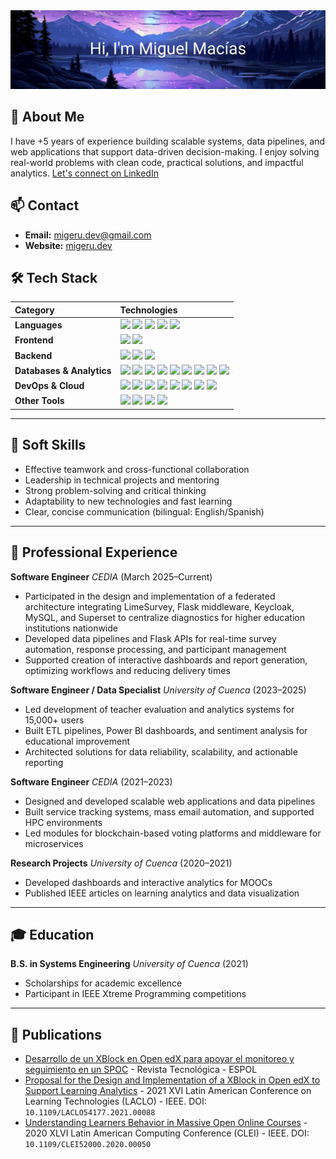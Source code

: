 <div align="center">
  <img src="./assets/banner.svg" alt="Hi, I'm Miguel Macías">
</div>

## 👋 About Me

I have +5 years of experience building scalable systems, data pipelines, and web applications that support data-driven decision-making. I enjoy solving real-world problems with clean code, practical solutions, and impactful analytics.
[Let's connect on LinkedIn](https://www.linkedin.com/in/migerudev)

## 📫 Contact

* **Email:** [migeru.dev@gmail.com](mailto:migeru.dev@gmail.com)
* **Website:** [migeru.dev](https://migeru.dev)

## 🛠️ Tech Stack

| Category | Technologies |
| :--- | :--- |
| **Languages** | <img src="https://img.shields.io/badge/Python-3776AB?style=for-the-badge&logo=python&logoColor=white"/> <img src="https://img.shields.io/badge/JavaScript-F7DF1E?style=for-the-badge&logo=javascript&logoColor=black"/> <img src="https://img.shields.io/badge/TypeScript-3178C6?style=for-the-badge&logo=typescript&logoColor=white"/> <img src="https://img.shields.io/badge/Go-00ADD8?style=for-the-badge&logo=go&logoColor=white"/> <img src="https://img.shields.io/badge/SQL-4479A1?style=for-the-badge&logo=postgresql&logoColor=white"/> |
| **Frontend** | <img src="https://img.shields.io/badge/Angular-DD0031?style=for-the-badge&logo=angular&logoColor=white"/> <img src="https://img.shields.io/badge/React-61DAFB?style=for-the-badge&logo=react&logoColor=black"/> |
| **Backend** | <img src="https://img.shields.io/badge/Spring_Boot-6DB33F?style=for-the-badge&logo=spring-boot&logoColor=white"/> <img src="https://img.shields.io/badge/FastAPI-009688?style=for-the-badge&logo=fastapi&logoColor=white"/> <img src="https://img.shields.io/badge/Flask-000000?style=for-the-badge&logo=flask&logoColor=white"/> |
| **Databases & Analytics** | <img src="https://img.shields.io/badge/Power_BI-F2C811?style=for-the-badge&logo=powerbi&logoColor=black"/> <img src="https://img.shields.io/badge/ETL-702C8C?style=for-the-badge&logoColor=white"/> <img src="https://img.shields.io/badge/Apache_Spark-E25A1C?style=for-the-badge&logo=apache-spark&logoColor=white"/> <img src="https://img.shields.io/badge/Data_Modeling-1E90FF?style=for-the-badge&logoColor=white"/> <img src="https://img.shields.io/badge/Data_Visualization-FF7F50?style=for-the-badge&logoColor=white"/> <img src="https://img.shields.io/badge/Machine_Learning-FFD700?style=for-the-badge&logoColor=black"/> <img src="https://img.shields.io/badge/Superset-4A90E2?style=for-the-badge&logo=apache-superset&logoColor=white"/> <img src="https://img.shields.io/badge/MongoDB-47A248?style=for-the-badge&logo=mongodb&logoColor=white"/> <img src="https://img.shields.io/badge/MySQL-4479A1?style=for-the-badge&logo=mysql&logoColor=white"/> |
| **DevOps & Cloud** | <img src="https://img.shields.io/badge/Docker-2496ED?style=for-the-badge&logo=docker&logoColor=white"/> <img src="https://img.shields.io/badge/Kubernetes-326CE5?style=for-the-badge&logo=kubernetes&logoColor=white"/> <img src="https://img.shields.io/badge/Git-F05032?style=for-the-badge&logo=git&logoColor=white"/> <img src="https://img.shields.io/badge/GitHub-181717?style=for-the-badge&logo=github&logoColor=white"/> <img src="https://img.shields.io/badge/GitLab-FC6D26?style=for-the-badge&logo=gitlab&logoColor=white"/> <img src="https://img.shields.io/badge/Bitbucket-0052CC?style=for-the-badge&logo=bitbucket&logoColor=white"/> <img src="https://img.shields.io/badge/Google_Cloud-4285F4?style=for-the-badge&logo=google-cloud&logoColor=white"/> <img src="https://img.shields.io/badge/Keycloak-2A9DF4?style=for-the-badge&logo=keycloak&logoColor=white"/> |
| **Other Tools** | <img src="https://img.shields.io/badge/REST_APIs-0277BD?style=for-the-badge&logoColor=white"/> <img src="https://img.shields.io/badge/Agile/SCRUM-009EDA?style=for-the-badge&logoColor=white"/> <img src="https://img.shields.io/badge/CI/CD-3C94D6?style=for-the-badge&logo=gitlabci&logoColor=white"/> <img src="https://img.shields.io/badge/HPC_Automation-BF0000?style=for-the-badge&logoColor=white"/> |

---

## 🤝 Soft Skills

* Effective teamwork and cross-functional collaboration
* Leadership in technical projects and mentoring
* Strong problem-solving and critical thinking
* Adaptability to new technologies and fast learning
* Clear, concise communication (bilingual: English/Spanish)

---

## 💼 Professional Experience

**Software Engineer**
*CEDIA* (March 2025–Current)

* Participated in the design and implementation of a federated architecture integrating LimeSurvey, Flask middleware, Keycloak, MySQL, and Superset to centralize diagnostics for higher education institutions nationwide
* Developed data pipelines and Flask APIs for real-time survey automation, response processing, and participant management
* Supported creation of interactive dashboards and report generation, optimizing workflows and reducing delivery times

**Software Engineer / Data Specialist**
*University of Cuenca* (2023–2025)

* Led development of teacher evaluation and analytics systems for 15,000+ users
* Built ETL pipelines, Power BI dashboards, and sentiment analysis for educational improvement
* Architected solutions for data reliability, scalability, and actionable reporting

**Software Engineer**
*CEDIA* (2021–2023)

* Designed and developed scalable web applications and data pipelines
* Built service tracking systems, mass email automation, and supported HPC environments
* Led modules for blockchain-based voting platforms and middleware for microservices

**Research Projects**
*University of Cuenca* (2020–2021)

* Developed dashboards and interactive analytics for MOOCs
* Published IEEE articles on learning analytics and data visualization

---

## 🎓 Education

**B.S. in Systems Engineering**
*University of Cuenca* (2021)

* Scholarships for academic excellence
* Participant in IEEE Xtreme Programming competitions

---

## 📝 Publications

* [Desarrollo de un XBlock en Open edX para apoyar el monitoreo y seguimiento en un SPOC](https://rte.espol.edu.ec/index.php/tecnologica/article/view/957/651) - Revista Tecnológica - ESPOL
* [Proposal for the Design and Implementation of a XBlock in Open edX to Support Learning Analytics](https://ieeexplore.ieee.org/document/9725187) - 2021 XVI Latin American Conference on Learning Technologies (LACLO) - IEEE. DOI: `10.1109/LACLO54177.2021.00088`
* [Understanding Learners Behavior in Massive Open Online Courses](https://ieeexplore.ieee.org/document/9458355) - 2020 XLVI Latin American Computing Conference (CLEI) - IEEE. DOI: `10.1109/CLEI52000.2020.00050`
